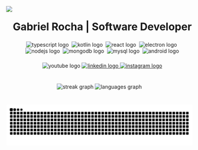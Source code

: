<img align="left" height="200" src="https://avatars.githubusercontent.com/dryingcore"  />

###

<h1 align="center">Gabriel Rocha | Software Developer</h1>

###

<div align="center">
  <img src="https://img.shields.io/badge/TypeScript-3178C6?logo=typescript&logoColor=white&style=for-the-badge" height="25" alt="typescript logo"  />
  <img width="0" />
  <img src="https://img.shields.io/badge/Kotlin-7F52FF?logo=kotlin&logoColor=white&style=for-the-badge" height="25" alt="kotlin logo"  />
  <img width="0" />
  <img src="https://img.shields.io/badge/React-61DAFB?logo=react&logoColor=black&style=for-the-badge" height="25" alt="react logo"  />
  <img width="0" />
  <img src="https://img.shields.io/badge/Electron-47848F?logo=electron&logoColor=white&style=for-the-badge" height="25" alt="electron logo"  />
  <img width="0" />
  <img src="https://img.shields.io/badge/Node.js-339933?logo=nodedotjs&logoColor=white&style=for-the-badge" height="25" alt="nodejs logo"  />
  <img width="0" />
  <img src="https://img.shields.io/badge/MongoDB-47A248?logo=mongodb&logoColor=white&style=for-the-badge" height="25" alt="mongodb logo"  />
  <img width="0" />
  <img src="https://img.shields.io/badge/MySQL-4479A1?logo=mysql&logoColor=white&style=for-the-badge" height="25" alt="mysql logo"  />
  <img width="0" />
  <img src="https://img.shields.io/badge/Android-3DDC84?logo=android&logoColor=black&style=for-the-badge" height="25" alt="android logo"  />
</div>

###

<div align="center">
  <img src="https://img.shields.io/static/v1?message=Youtube&logo=youtube&label=&color=darkgreen&logoColor=white&labelColor=&style=for-the-badge" height="25" alt="youtube logo"  />
  <a href="https://www.linkedin.com/in/gabriel-rocha-816b482a6/" target="_blank">
    <img src="https://img.shields.io/static/v1?message=LinkedIn&logo=linkedin&label=&color=blue&logoColor=white&labelColor=&style=for-the-badge" height="25" alt="linkedin logo"  />
  </a>
  <a href="https://www.instagram.com/__antunesgabriel/" target="_blank">
    <img src="https://img.shields.io/static/v1?message=Instagram&logo=instagram&label=&color=gray&logoColor=white&labelColor=&style=for-the-badge" height="25" alt="instagram logo"  />
  </a>
</div>

###

<br clear="both">

<div align="center">
  <img src="https://streak-stats.demolab.com?user=dryingcore&locale=en&mode=daily&theme=dark&hide_border=true&border_radius=5&date_format=M%20j%5B,%20Y%5D" height="150" alt="streak graph"  />
  <img src="https://github-readme-stats.vercel.app/api/top-langs?username=dryingcore&locale=en&hide_title=true&layout=compact&card_width=320&langs_count=10&theme=apprentice&hide_border=true" height="150" alt="languages graph"  />
</div>

###

<br clear="both">

<img src="https://raw.githubusercontent.com/dryingcore/dryingcore/output/snake.svg" alt="Snake animation" />

###
